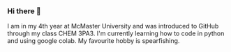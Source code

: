### Hi there 👋

I am in my 4th year at McMaster University and was introduced to GitHub through my class CHEM 3PA3. I'm currently learning how to code in python and using google colab. My favourite hobby is spearfishing. 

<!--
**katrinapegrum/katrinapegrum** is a ✨ _special_ ✨ repository because its `README.md` (this file) appears on your GitHub profile.

Here are some ideas to get you started:

- 🔭 I’m currently working on ...
- 🌱 I’m currently learning ...
- 👯 I’m looking to collaborate on ...
- 🤔 I’m looking for help with ...
- 💬 Ask me about ...
- 📫 How to reach me: ...
- 😄 Pronouns: ...
- ⚡ Fun fact: ...
-->
